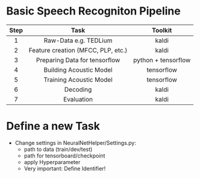 # Basic Speech Recogniton Pipeline

| Step |  Task  |  Toolkit  |  
|  :--:  |  :--:  |  :--:  |  
| 1 | Raw-Data e.g. TEDLium | kaldi |
| 2 | Feature creation (MFCC, PLP, etc.) | kaldi |
| 3 | Preparing Data for tensorflow | python + tensorflow |
| 4 | Building Acoustic Model | tensorflow |
| 5 | Training Acoustic Model | tensorflow |
| 6 | Decoding | kaldi |
| 7 | Evaluation | kaldi |

# Define a new Task

- Change settings in NeuralNetHelper/Settings.py:
    - path to data (train/dev/test)
    - path for tensorboard/checkpoint
    - apply Hyperparameter
    - Very important: Define Identifier!